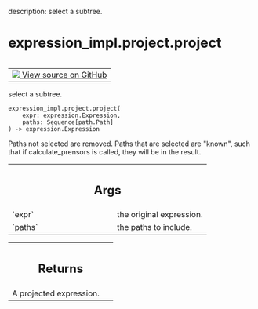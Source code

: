 description: select a subtree.

<div itemscope itemtype="http://developers.google.com/ReferenceObject">
<meta itemprop="name" content="expression_impl.project.project" />
<meta itemprop="path" content="Stable" />
</div>

# expression_impl.project.project

<!-- Insert buttons and diff -->

<table class="tfo-notebook-buttons tfo-api nocontent" align="left">
<td>
  <a target="_blank" href="https://github.com/google/struct2tensor/blob/master/struct2tensor/expression_impl/project.py">
    <img src="https://www.tensorflow.org/images/GitHub-Mark-32px.png" />
    View source on GitHub
  </a>
</td>
</table>



select a subtree.

<pre class="devsite-click-to-copy prettyprint lang-py tfo-signature-link">
<code>expression_impl.project.project(
    expr: expression.Expression,
    paths: Sequence[path.Path]
) -> expression.Expression
</code></pre>



<!-- Placeholder for "Used in" -->

Paths not selected are removed.
Paths that are selected are "known", such that if calculate_prensors is
called, they will be in the result.

<!-- Tabular view -->
 <table class="responsive fixed orange">
<colgroup><col width="214px"><col></colgroup>
<tr><th colspan="2"><h2 class="add-link">Args</h2></th></tr>

<tr>
<td>
`expr`
</td>
<td>
the original expression.
</td>
</tr><tr>
<td>
`paths`
</td>
<td>
the paths to include.
</td>
</tr>
</table>



<!-- Tabular view -->
 <table class="responsive fixed orange">
<colgroup><col width="214px"><col></colgroup>
<tr><th colspan="2"><h2 class="add-link">Returns</h2></th></tr>
<tr class="alt">
<td colspan="2">
A projected expression.
</td>
</tr>

</table>


